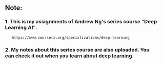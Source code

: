 ## Note:
### 1. This is my assignments of Andrew Ng's series course "Deep Learning AI".
       https://www.coursera.org/specializations/deep-learning
### 2. My notes about this series course are also uploaded. You can check it out when you learn about deep learning.

